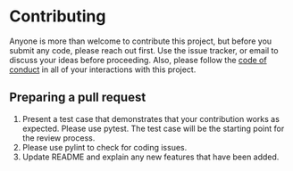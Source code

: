 # Contributing
Anyone is more than welcome to contribute this project, but before you submit
any code, please reach out first. Use the issue tracker, or email to discuss
your ideas before proceeding. Also, please follow the [code of
conduct](CODE_OF_CONDUCT.md) in all of your interactions with this project.

## Preparing a pull request
1. Present a test case that demonstrates that your contribution works as
   expected. Please use pytest. The test case will be the starting point for the review process. 
2. Please use pylint to check for coding issues.
3. Update README and explain any new features that have been added.

